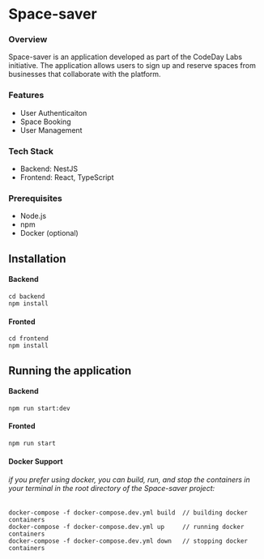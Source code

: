 # Space-saver

### Overview
Space-saver is an application developed as part of the CodeDay Labs initiative. The application allows users to sign up and reserve spaces from businesses that collaborate with the platform.

### Features
- User Authenticaiton 
- Space Booking
- User Management

### Tech Stack
- Backend: NestJS
- Frontend: React, TypeScript

### Prerequisites
- Node.js
- npm
- Docker (optional)


## Installation

#### Backend 
```
cd backend
npm install
```

#### Fronted
```
cd frontend
npm install
```


## Running the application

#### Backend 
```
npm run start:dev
```

#### Fronted
```
npm run start
```

#### Docker Support
###### if you prefer using docker, you can build, run, and stop the containers in your terminal in the root directory of the Space-saver project:
```
docker-compose -f docker-compose.dev.yml build  // building docker containers
docker-compose -f docker-compose.dev.yml up     // running docker containers
docker-compose -f docker-compose.dev.yml down   // stopping docker containers
```
